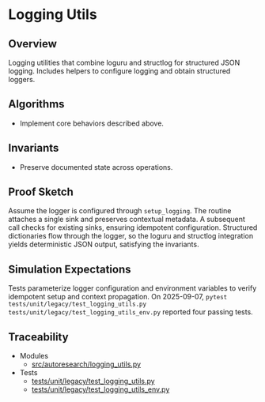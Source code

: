 # Logging Utils

## Overview

Logging utilities that combine loguru and structlog for structured JSON
logging. Includes helpers to configure logging and obtain structured
loggers.

## Algorithms

- Implement core behaviors described above.

## Invariants

- Preserve documented state across operations.

## Proof Sketch

Assume the logger is configured through `setup_logging`. The routine
attaches a single sink and preserves contextual metadata. A subsequent
call checks for existing sinks, ensuring idempotent configuration.
Structured dictionaries flow through the logger, so the loguru and
structlog integration yields deterministic JSON output, satisfying the
invariants.

## Simulation Expectations

Tests parameterize logger configuration and environment variables to
verify idempotent setup and context propagation. On 2025-09-07,
`pytest tests/unit/legacy/test_logging_utils.py
tests/unit/legacy/test_logging_utils_env.py` reported four passing tests.

## Traceability


- Modules
  - [src/autoresearch/logging_utils.py][m1]
- Tests
  - [tests/unit/legacy/test_logging_utils.py][t1]
  - [tests/unit/legacy/test_logging_utils_env.py][t2]

[m1]: ../../src/autoresearch/logging_utils.py
[t1]: ../../tests/unit/legacy/test_logging_utils.py
[t2]: ../../tests/unit/legacy/test_logging_utils_env.py
